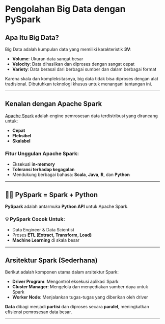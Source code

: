 # Pengolahan Big Data dengan PySpark

## Apa Itu Big Data?
Big Data adalah kumpulan data yang memiliki karakteristik **3V**:

- **Volume**: Ukuran data sangat besar   
- **Velocity**: Data dihasilkan dan diproses dengan sangat cepat 
- **Variety**: Data berasal dari berbagai sumber dan dalam berbagai format 

Karena skala dan kompleksitasnya, big data tidak bisa diproses dengan alat tradisional. Dibutuhkan teknologi khusus untuk menangani tantangan ini.

---

## Kenalan dengan Apache Spark
[Apache Spark](https://spark.apache.org/) adalah engine pemrosesan data terdistribusi yang dirancang untuk:

- **Cepat**
- **Fleksibel**
- **Skalabel**

### Fitur Unggulan Apache Spark:
- Eksekusi **in-memory**
- **Toleransi terhadap kegagalan**
- Mendukung berbagai bahasa: **Scala**, **Java**, **R**, dan **Python**

---

## 🐍✨ PySpark = Spark + Python
**PySpark** adalah antarmuka **Python API** untuk Apache Spark.

### 💡 PySpark Cocok Untuk:
- Data Engineer & Data Scientist 
- Proses **ETL (Extract, Transform, Load)** 
- **Machine Learning** di skala besar 

---

## Arsitektur Spark (Sederhana) 
Berikut adalah komponen utama dalam arsitektur Spark:

- **Driver Program**: Mengontrol eksekusi aplikasi Spark
- **Cluster Manager**: Mengelola dan menyediakan sumber daya untuk Spark
- **Worker Node**: Menjalankan tugas-tugas yang diberikan oleh driver

**Data** dibagi menjadi **partisi** dan diproses secara **paralel**, meningkatkan efisiensi pemrosesan data besar.

---

